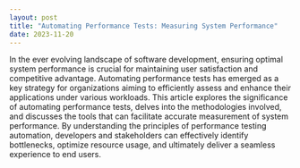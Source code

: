 ```yaml
---
layout: post
title: "Automating Performance Tests: Measuring System Performance"
date: 2023-11-20
---
```


In the ever evolving landscape of software development, ensuring optimal system performance is crucial for maintaining user satisfaction and competitive advantage. Automating performance tests has emerged as a key strategy for organizations aiming to efficiently assess and enhance their applications under various workloads. This article explores the significance of automating performance tests, delves into the methodologies involved, and discusses the tools that can facilitate accurate measurement of system performance. By understanding the principles of performance testing automation, developers and stakeholders can effectively identify bottlenecks, optimize resource usage, and ultimately deliver a seamless experience to end users.
